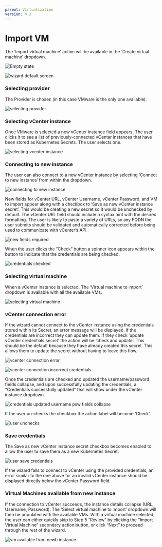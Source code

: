 ```yaml
---
parent: Virtualization
version: 4.3
---
```


# Import VM

The ‘Import virtual machine’ action will be available in the ‘Create virtual machine’ dropdown.

![Empty state](img/empty-state.png)

![wizard default screen](img/default.png)

### Selecting provider

The Provider is chosen (in this case VMware is the only one available).

![selecting provider](img/selecting-provider.png)

### Selecting vCenter instance

Once VMware is selected a new vCenter instance field appears. The user clicks it to see a list of previously-connected vCenter instances that have been stored as Kubernetes Secrets. The user selects one.

![selecting vcenter instance](img/selecting-vcenter-instance.png)

### Connecting to new instance

The user can also connect to a new vCenter instance by selecting ‘Connect to new instance’ from within the dropdown.

![connecting to new instance](img/connecting-to-new-instance.png)

New fields for vCenter URL, vCenter Username, vCenter Password, and VM to import appear along with a checkbox to ‘Save as new vCenter instance secret’. This would be creating a new secret so it would be unchecked by default.
The vCenter URL field should include a syntax hint with the desired formatting. The user is likely to paste a variety of URLs, so any FQDN the user submits should be validated and automatically corrected before being used to communicate with vCenter’s API.

![new fields required](img/new-fields-required.png)

When the user clicks the “Check” button a spinner icon appears within the button to indicate that the credentials are being checked.

![credentials checked](img/credentials-checked.png)

### Selecting virtual machine

When a vCenter instance is selected, The ‘Virtual machine to import’ dropdown is available with all the available VMs.

![selecting virtual machine](img/selecting-virtual-machine.png)

### vCenter connection error

If the wizard cannot connect to the vCenter instance using the credentials stored within its Secret, an error message will be displayed. If the credentials are incorrect they can update them. If they check ‘update vCenter credentials secret’ the action will be ‘check and update’. This should be the default because they have already created this secret. This allows them to update the secret without having to leave this flow.

![vcenter connection error](img/vcenter-connection-error.png)

![vcenter connection incorrect credentials](img/vcenter-connection-incorrect-credentials.png)

Once the credentials are checked and updated the username/password fields collapse, and upon successfully updating the credentials, a "Credentials successfully updated" text will show under the vCenter instance dropdown.

![credentials updated username psw fields collapse](img/credentials-updated-username-psw-fields-collapse.png)

If the user un-checks the checkbox the action label will become ‘Check’.

![user unchecks](img/user-unchecks.png)

### Save credentials

The Save as new vCenter instance secret checkbox becomes enabled to allow the user to save them as a new Kubernetes Secret.

![user save credentials](img/save-credentials.png)

If the wizard fails to connect to vCenter using the provided credentials, an error similar to the one above for an invalid vCenter instance should be displayed directly below the vCenter Password field.

### Virtual Machines available from new instance

If the connection to vCenter succeeds, the instance details collapse (URL, Username, Password). The ‘Select virtual machine to import’ dropdown will then be populated with the available VMs.
With a virtual machine selected, the user can either quickly skip to Step 5 “Review” by clicking the “Import Virtual Machine” secondary action button, or click “Next” to proceed through the rest of the wizard.

![vm available from newb instance](img/vm-available-from-new-instance.png)
